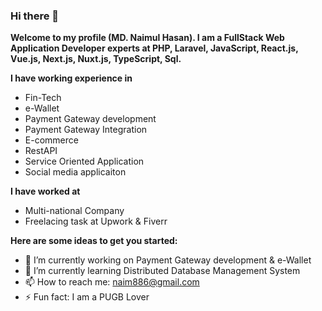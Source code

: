 ### Hi there 👋


**Welcome to my profile (MD. Naimul Hasan). I am a FullStack Web Application Developer experts at PHP, Laravel, JavaScript, React.js, Vue.js, Next.js, Nuxt.js, TypeScript, Sql.**

**I have working experience in**
- Fin-Tech 
- e-Wallet
- Payment Gateway development
- Payment Gateway Integration 
- E-commerce 
- RestAPI
- Service Oriented Application 
- Social media applicaiton 

**I have worked at**

- Multi-national Company 
- Freelacing task at Upwork & Fiverr

**Here are some ideas to get you started:**

- 🔭 I’m currently working on Payment Gateway development & e-Wallet
- 🌱 I’m currently learning Distributed Database Management System
- 📫 How to reach me: <naim886@gmail.com>
- ⚡ Fun fact: I am a PUGB Lover 

